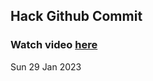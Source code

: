 
 ## Hack Github Commit 
 ### Watch video <a href="https://www.youtube.com">here</a> 
 Sun 29 Jan 2023 
